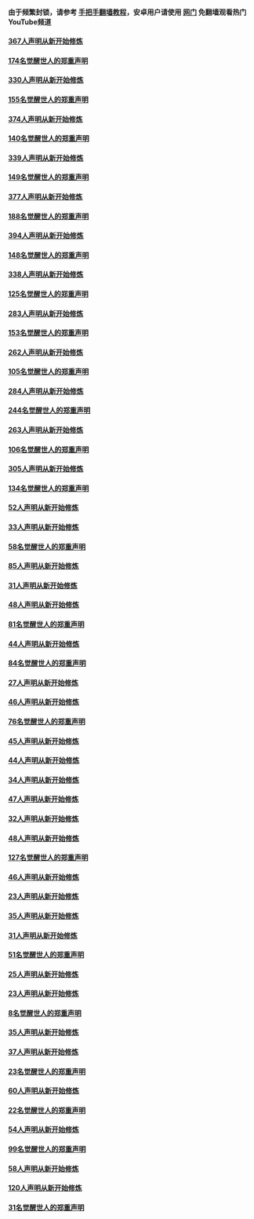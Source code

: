 #### 由于频繁封锁，请参考 [手把手翻墙教程](https://github.com/gfw-breaker/guides/wiki/)，安卓用户请使用 [网门](https://github.com/gfw-breaker/nogfw/blob/master/dl.md?t=06031500) 免翻墙观看热门YouTube频道 

#### [367人声明从新开始修炼](../pages/91/426421.md?t=06031500) 

#### [174名觉醒世人的郑重声明](../pages/91/426420.md?t=06031500) 

#### [330人声明从新开始修炼](../pages/91/426139.md?t=06031500) 

#### [155名觉醒世人的郑重声明](../pages/91/426138.md?t=06031500) 

#### [374人声明从新开始修炼](../pages/91/425811.md?t=06031500) 

#### [140名觉醒世人的郑重声明](../pages/91/425810.md?t=06031500) 

#### [339人声明从新开始修炼](../pages/91/425690.md?t=06031500) 

#### [149名觉醒世人的郑重声明](../pages/91/425689.md?t=06031500) 

#### [377人声明从新开始修炼](../pages/91/424867.md?t=06031500) 

#### [188名觉醒世人的郑重声明](../pages/91/424866.md?t=06031500) 

#### [394人声明从新开始修炼](../pages/91/423914.md?t=06031500) 

#### [148名觉醒世人的郑重声明](../pages/91/423913.md?t=06031500) 

#### [338人声明从新开始修炼](../pages/91/423540.md?t=06031500) 

#### [125名觉醒世人的郑重声明](../pages/91/423539.md?t=06031500) 

#### [283人声明从新开始修炼](../pages/91/423296.md?t=06031500) 

#### [153名觉醒世人的郑重声明](../pages/91/423295.md?t=06031500) 

#### [262人声明从新开始修炼](../pages/91/423004.md?t=06031500) 

#### [105名觉醒世人的郑重声明](../pages/91/423003.md?t=06031500) 

#### [284人声明从新开始修炼](../pages/91/422707.md?t=06031500) 

#### [244名觉醒世人的郑重声明](../pages/91/422706.md?t=06031500) 

#### [263人声明从新开始修炼](../pages/91/422553.md?t=06031500) 

#### [106名觉醒世人的郑重声明](../pages/91/422552.md?t=06031500) 

#### [305人声明从新开始修炼](../pages/91/422153.md?t=06031500) 

#### [134名觉醒世人的郑重声明](../pages/91/422152.md?t=06031500) 

#### [52人声明从新开始修炼](../pages/91/421846.md?t=06031500) 

#### [33人声明从新开始修炼](../pages/91/421804.md?t=06031500) 

#### [58名觉醒世人的郑重声明](../pages/91/421845.md?t=06031500) 

#### [85人声明从新开始修炼](../pages/91/421769.md?t=06031500) 

#### [31人声明从新开始修炼](../pages/91/421763.md?t=06031500) 

#### [48人声明从新开始修炼](../pages/91/421605.md?t=06031500) 

#### [81名觉醒世人的郑重声明](../pages/91/421656.md?t=06031500) 

#### [44人声明从新开始修炼](../pages/91/421544.md?t=06031500) 

#### [84名觉醒世人的郑重声明](../pages/91/421543.md?t=06031500) 

#### [27人声明从新开始修炼](../pages/91/421465.md?t=06031500) 

#### [46人声明从新开始修炼](../pages/91/421454.md?t=06031500) 

#### [76名觉醒世人的郑重声明](../pages/91/421453.md?t=06031500) 

#### [45人声明从新开始修炼](../pages/91/421452.md?t=06031500) 

#### [44人声明从新开始修炼](../pages/91/421422.md?t=06031500) 

#### [34人声明从新开始修炼](../pages/91/421322.md?t=06031500) 

#### [47人声明从新开始修炼](../pages/91/421264.md?t=06031500) 

#### [32人声明从新开始修炼](../pages/91/421225.md?t=06031500) 

#### [48人声明从新开始修炼](../pages/91/421202.md?t=06031500) 

#### [127名觉醒世人的郑重声明](../pages/91/421224.md?t=06031500) 

#### [46人声明从新开始修炼](../pages/91/421203.md?t=06031500) 

#### [23人声明从新开始修炼](../pages/91/421138.md?t=06031500) 

#### [35人声明从新开始修炼](../pages/91/421122.md?t=06031500) 

#### [31人声明从新开始修炼](../pages/91/421081.md?t=06031500) 

#### [51名觉醒世人的郑重声明](../pages/91/421080.md?t=06031500) 

#### [25人声明从新开始修炼](../pages/91/421020.md?t=06031500) 

#### [23人声明从新开始修炼](../pages/91/420884.md?t=06031500) 

#### [8名觉醒世人的郑重声明](../pages/91/420883.md?t=06031500) 

#### [35人声明从新开始修炼](../pages/91/420809.md?t=06031500) 

#### [37人声明从新开始修炼](../pages/91/420766.md?t=06031500) 

#### [23名觉醒世人的郑重声明](../pages/91/420765.md?t=06031500) 

#### [60人声明从新开始修炼](../pages/91/420727.md?t=06031500) 

#### [22名觉醒世人的郑重声明](../pages/91/420726.md?t=06031500) 

#### [54人声明从新开始修炼](../pages/91/420529.md?t=06031500) 

#### [99名觉醒世人的郑重声明](../pages/91/420528.md?t=06031500) 

#### [58人声明从新开始修炼](../pages/91/420198.md?t=06031500) 

#### [120人声明从新开始修炼](../pages/91/420141.md?t=06031500) 

#### [31名觉醒世人的郑重声明](../pages/91/420197.md?t=06031500) 


